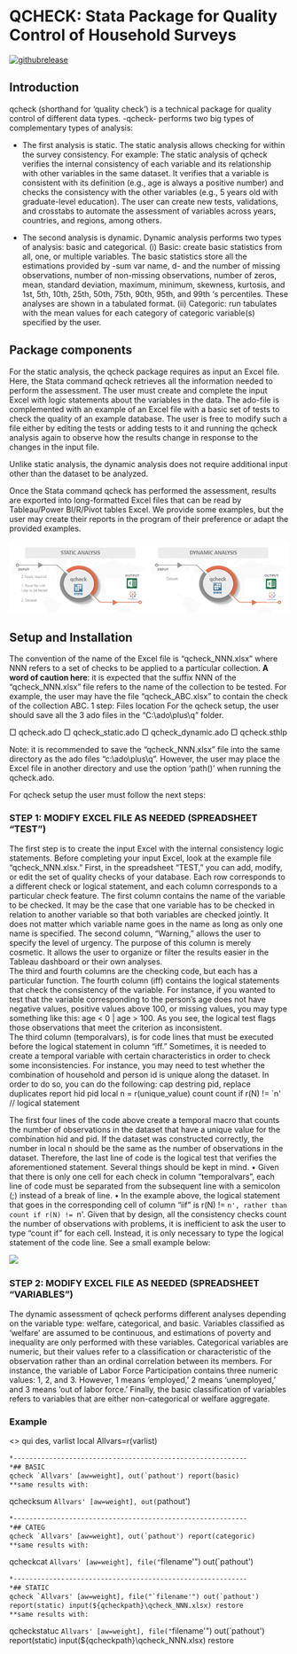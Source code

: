 QCHECK: Stata Package for Quality Control of Household Surveys
==============================================================
[![githubrelease](https://img.shields.io/github/release/worldbank/qcheck/all.svg?label=current+release)](https://github.com/worldbank/qcheck/releases)

Introduction
------------
qcheck (shorthand for ‘quality check’) is a technical package for quality control of different data types. -qcheck- performs two big types of complementary types of analysis: 
 
- The first analysis is static. 
The static analysis allows checking for within the survey consistency. For example:
The static analysis of qcheck verifies the internal consistency of each variable and its relationship with other variables in the same dataset. It verifies that a variable is consistent with its definition (e.g., age is always a positive number) and checks the consistency with the other variables (e.g., 5 years old with graduate-level education). The user can create new tests, validations, and crosstabs to automate the assessment of variables across years, countries, and regions, among others.

- The second analysis is dynamic.
Dynamic analysis performs two types of analysis: basic and categorical. 
(i)	Basic: create basic statistics from all, one, or multiple variables. The basic statistics store all the estimations provided by -sum var name, d- and the number of missing observations, number of non-missing observations, number of zeros, mean, standard deviation, maximum, minimum, skewness, kurtosis, and 1st, 5th, 10th, 25th, 50th, 75th, 90th, 95th, and 99th ‘s percentiles. These analyses are shown in a tabulated format. 
(ii)	Categoric: run tabulates with the mean values for each category of categoric variable(s) specified by the user.

## Package components

For the static analysis, the qcheck package requires as input an Excel file. Here, the Stata command qcheck retrieves all the information needed to perform the assessment. The user must create and complete the input Excel with logic statements about the variables in the data. The ado-file is complemented with an example of an Excel file with a basic set of tests to check the quality of an example database. The user is free to modify such a file either by editing the tests or adding tests to it and running the qcheck analysis again to observe how the results change in response to the changes in the input file. 

Unlike static analysis, the dynamic analysis does not require additional input other than the dataset to be analyzed. 

Once the Stata command qcheck has performed the assessment, results are exported into long-formatted Excel files that can be read by Tableau/Power BI/R/Pivot tables Excel. We provide some examples, but the user may create their reports in the program of their preference or adapt the provided examples.


<img src="./images/qcheck_components.png">

## Setup and Installation
The convention of the name of the Excel file is “qcheck_NNN.xlsx” where NNN refers to a set of checks to be applied to a particular collection. 
**A word of caution here**: it is expected that the suffix NNN of the “qcheck_NNN.xlsx” file refers to the name of the collection to be tested. For example, the user may have the file “qcheck_ABC.xlsx” to contain the check of the collection ABC. 1 step: Files location
For the qcheck setup, the user should save all the 3 ado files in the “C:\ado\plus\q” folder. 
 
□	qcheck.ado
□	qcheck_static.ado
□	qcheck_dynamic.ado
□	qcheck.sthlp
 

Note: it is recommended to save the “qcheck_NNN.xlsx” file into the same directory as the ado files “c:\ado\plus\q”. However, the user may place the Excel file in another directory and use the option ‘path()’ when running the qcheck.ado. 


For qcheck setup the user must follow the next steps:

### STEP 1: MODIFY EXCEL FILE AS NEEDED (SPREADSHEET “TEST”)
The first step is to create the input Excel with the internal consistency logic statements. Before completing your input Excel, look at the example file “qcheck_NNN.xlsx.” First, in the spreadsheet “TEST,” you can add, modify, or edit the set of quality checks of your database. Each row corresponds to a different check or logical statement, and each column corresponds to a particular check feature. 
The first column contains the name of the variable to be checked. It may be the case that one variable has to be checked in relation to another variable so that both variables are checked jointly. It does not matter which variable name goes in the name as long as only one name is specified. 
The second column, “Warning,” allows the user to specify the level of urgency. The purpose of this column is merely cosmetic. It allows the user to organize or filter the results easier in the Tableau dashboard or their own analyses.  
The third and fourth columns are the checking code, but each has a particular function. The fourth column (iff) contains the logical statements that check the consistency of the variable. For instance, if you wanted to test that the variable corresponding to the person’s age does not have negative values, positive values above 100, or missing values, you may type something like this: age < 0 | age > 100. As you see, the logical test flags those observations that meet the criterion as inconsistent.  
The third column (temporalvars), is for code lines that must be executed before the logical statement in column “iff.” Sometimes, it is needed to create a temporal variable with certain characteristics in order to check some inconsistencies. For instance, you may need to test whether the combination of household and person id is unique along the dataset. In order to do so, you can do the following:
cap destring pid, replace
duplicates report hid pid
local n = r(unique_value)
count
count if r(N) != `n' // logical statement

The first four lines of the code above create a temporal macro that counts the number of observations in the dataset that have a unique value for the combination hid and pid. If the dataset was constructed correctly, the number in local n should be the same as the number of observations in the dataset. Therefore, the last line of code is the logical test that verifies the aforementioned statement.  Several things should be kept in mind. 
•	Given that there is only one cell for each check in column “temporalvars”, each line of code must be separated from the subsequent line with a semicolon (;) instead of a break of line.
•	In the example above, the logical statement that goes in the corresponding cell of column “iif” is r(N) != `n', rather than count if r(N) != `n'. Given that by design, all the consistency checks count the number of observations with problems, it is inefficient to ask the user to type “count if” for each cell. Instead, it is only necessary to type the logical statement of the code line. 
See a small example below:

<img src="./images/qcheck_summary.png">

### STEP 2: MODIFY EXCEL FILE AS NEEDED (SPREADSHEET “VARIABLES”)
The dynamic assessment of qcheck performs different analyses depending on the variable type: welfare, categorical, and basic. Variables classified as ‘welfare’ are assumed to be continuous, and estimations of poverty and inequality are only performed with these variables. Categorical variables are numeric, but their values refer to a classification or characteristic of the observation rather than an ordinal correlation between its members. For instance, the variable of Labor Force Participation contains three numeric values: 1, 2, and 3. However, 1 means ‘employed,’ 2 means ‘unemployed,’ and 3 means ‘out of labor force.’ Finally, the basic classification of variables refers to variables that are either non-categorical or welfare aggregate. 


### Example

<<Open your data>>
	qui des, varlist
	local Allvars=r(varlist)
		
	*-----------------------------------------------------------
	*## BASIC		
	qcheck `Allvars' [aw=weight], out(`pathout') report(basic) 
	**same results with: 
 qchecksum `Allvars' [aw=weight], out(`pathout')
	
	*-----------------------------------------------------------
	*## CATEG	
	qcheck `Allvars' [aw=weight], out(`pathout') report(categoric) 
	**same results with: 
 qcheckcat `Allvars' [aw=weight], file("`filename'") out(`pathout')

	*-----------------------------------------------------------
	*## STATIC	
	qcheck `Allvars' [aw=weight], file("`filename'") out(`pathout') report(static) input(${qcheckpath}\qcheck_NNN.xlsx) restore
	**same results with: 
 qcheckstatuc `Allvars' [aw=weight], file("`filename'") out(`pathout') report(static) input(${qcheckpath}\qcheck_NNN.xlsx) restore



